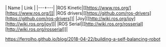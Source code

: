 

<p align="center">

| Name | Link |
|---+---|
|ROS Kinetic|[[https://www.ros.org/][https://www.ros.org/]]|
|ROS drivers|[[https://github.com/ros-drivers][https://github.com/ros-drivers]]|
|Joy|[[http://wiki.ros.org/joy][http://wiki.ros.org/joy]]|
|ROS Serial|[[http://wiki.ros.org/rosserial][http://wiki.ros.org/rosserial]]|


https://ferrolho.github.io/blog/2018-04-22/building-a-self-balancing-robot      

</p>
